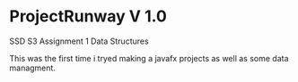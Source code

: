 # ProjectRunway V 1.0
SSD S3 Assignment 1 Data Structures

This was the first time i tryed making a javafx projects as well as some data managment.
